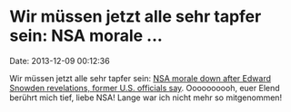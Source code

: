 Wir müssen jetzt alle sehr tapfer sein: NSA morale \...
=======================================================

Date: 2013-12-09 00:12:36

Wir müssen jetzt alle sehr tapfer sein: [NSA morale down after Edward
Snowden revelations, former U.S. officials
say](http://www.washingtonpost.com/world/national-security/nsa-morale-down-after-edward-snowden-revelations-former-us-officials-say/2013/12/07/24975c14-5c65-11e3-95c2-13623eb2b0e1_story.html?ref=hp).
Oooooooooh, euer Elend berührt mich tief, liebe NSA! Lange war ich nicht
mehr so mitgenommen!
